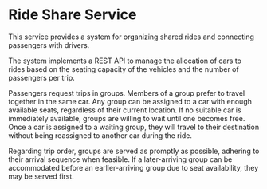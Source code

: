 # Ride Share Service
This service provides a system for organizing shared rides and connecting passengers with drivers.

The system implements a REST API to manage the allocation of cars to rides based on the seating capacity of the vehicles and the number of passengers per trip.

Passengers request trips in groups. Members of a group prefer to travel together in the same car. Any group can be assigned to a car with enough available seats, regardless of their current location. If no suitable car is immediately available, groups are willing to wait until one becomes free. Once a car is assigned to a waiting group, they will travel to their destination without being reassigned to another car during the ride.

Regarding trip order, groups are served as promptly as possible, adhering to their arrival sequence when feasible. If a later-arriving group can be accommodated before an earlier-arriving group due to seat availability, they may be served first.
